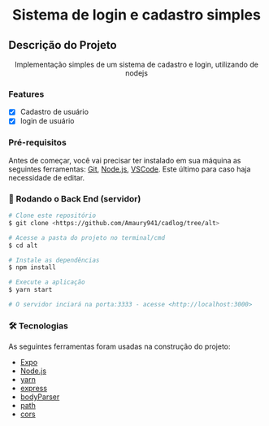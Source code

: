 <h1 align="center">Sistema de login e cadastro simples</h1>

## Descrição do Projeto
<p align="center">Implementação simples de um sistema de cadastro e login, utilizando de nodejs</p>

### Features
- [x] Cadastro de usuário
- [x] login de usuário

### Pré-requisitos

Antes de começar, você vai precisar ter instalado em sua máquina as seguintes ferramentas:
    [Git](https://git-scm.com),
    [Node.js](https://nodejs.org/en/),
    [VSCode](https://code.visualstudio.com/). Este último para caso haja necessidade de editar.

### 🎲 Rodando o Back End (servidor)

```bash
# Clone este repositório
$ git clone <https://github.com/Amaury941/cadlog/tree/alt>

# Acesse a pasta do projeto no terminal/cmd
$ cd alt

# Instale as dependências
$ npm install

# Execute a aplicação
$ yarn start

# O servidor inciará na porta:3333 - acesse <http://localhost:3000>
```

### 🛠 Tecnologias

As seguintes ferramentas foram usadas na construção do projeto:

- [Expo](https://expo.io/)
- [Node.js](https://nodejs.org/en/)
- [yarn](https://www.npmjs.com/package/yarn)
- [express](https://www.npmjs.com/package/express)
- [bodyParser](https://www.npmjs.com/package/body-parser)
- [path](https://www.npmjs.com/package/path)
- [cors](https://www.npmjs.com/package/cors)